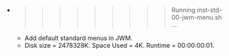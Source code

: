 * >>>>>>>>> Running inst-std-00-jwm-menu.sh ...
  * Add default standard menus in JWM.
  * Disk size = 2478328K. Space Used = 4K. Runtime = 00:00:00:01.
